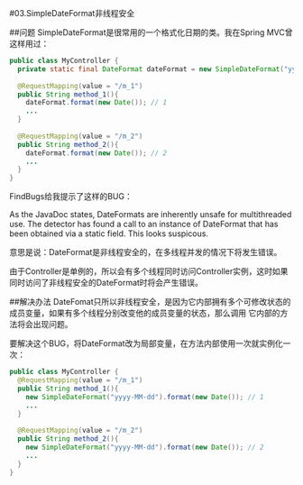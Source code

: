 #03.SimpleDateFormat非线程安全

##问题
SimpleDateFormat是很常用的一个格式化日期的类。我在Spring MVC曾这样用过：

```java
public class MyController {
  private static final DateFormat dateFormat = new SimpleDateFormat("yyyy-MM-dd");
  
  @RequestMapping(value = "/m_1")
  public String method_1(){
    dateFormat.format(new Date()); // 1
    ...
  }
  
  @RequestMapping(value = "/m_2")
  public String method_2(){
    dateFormat.format(new Date()); // 2
    ...
  }
}
```

FindBugs给我提示了这样的BUG：

As the JavaDoc states, DateFormats are inherently unsafe for multithreaded use. The detector has 
found a call to an instance of DateFormat that has been obtained via a static field. This looks suspicous.

意思是说：DateFormat是非线程安全的，在多线程并发的情况下将发生错误。

由于Controller是单例的，所以会有多个线程同时访问Controller实例，这时如果同时访问了非线程安全的DateFormat时将会产生错误。

##解决办法
DateFomat只所以非线程安全，是因为它内部拥有多个可修改状态的成员变量，如果有多个线程分别改变他的成员变量的状态，那么调用
它内部的方法将会出现问题。

要解决这个BUG，将DateFormat改为局部变量，在方法内部使用一次就实例化一次：

```java
public class MyController {
  @RequestMapping(value = "/m_1")
  public String method_1(){
    new SimpleDateFormat("yyyy-MM-dd").format(new Date()); // 1
    ...
  }
  
  @RequestMapping(value = "/m_2")
  public String method_2(){
    new SimpleDateFormat("yyyy-MM-dd").format(new Date()); // 2
    ...
  }
}
```
  
